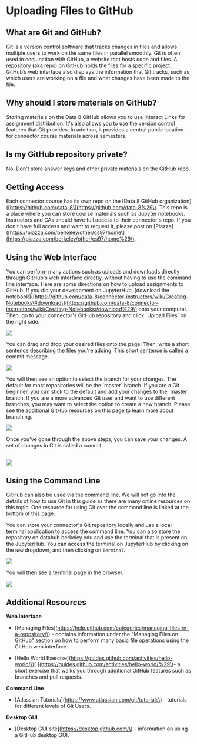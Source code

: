 # Uploading Files to GitHub

## What are Git and GitHub?

Git is a version control software that tracks changes in files and allows multiple users to work on the same files in parallel smoothly. Git is often used in conjunction with GitHub, a website that hosts code and files. A repository \(aka repo\) on GitHub holds the files for a specific project. GitHub’s web interface also displays the information that Git tracks, such as which users are working on a file and what changes have been made to the file.

## Why should I store materials on GitHub?

Storing materials on the Data 8 GitHub allows you to use Interact Links for assignment distribution. It's also allows you to use the version control features that Git provides. In addition, it provides a central public location for connector course materials across semesters.

## Is my GitHub repository private?

No. Don't store answer keys and other private materials on the GitHub repo.

## Getting Access

Each connector course has its own repo on the \[Data 8 GitHub organization\]\([https://github.com/data-8\](https://github.com/data-8%29\). This repo is a place where you can store course materials such as Jupyter notebooks. Instructors and CAs should have full access to their connector's repo. If you don't have full access and want to request it, please post on \[Piazza\]\([https://piazza.com/berkeley/other/cs97/home\](https://piazza.com/berkeley/other/cs97/home%29\).

## Using the Web Interface

You can perform many actions such as uploads and downloads directly through GitHub's web interface directly, without having to use the command line interface. Here are some directions on how to upload assignments to GitHub. If you did your development on JupyterHub, \[download the notebook\]\([https://github.com/data-8/connector-instructors/wiki/Creating-Notebooks\#download\](https://github.com/data-8/connector-instructors/wiki/Creating-Notebooks#download%29\) onto your computer. Then, go to your connector's GitHub repository and click \`Upload Files\` on the right side.

![](https://cloud.githubusercontent.com/assets/8205702/23319695/89fa6484-fa8c-11e6-9d36-6b6782e2c383.png)

You can drag and drop your desired files onto the page. Then, write a short sentence describing the files you're adding. This short sentence is called a commit message.

![](https://cloud.githubusercontent.com/assets/8205702/23319707/9a4d26b4-fa8c-11e6-91e7-72eeef8bce86.png)

You will then see an option to select the branch for your changes. The default for most repositories will be the \`master\` branch. If you are a Git beginner, you can stick to the default and add your changes to the \`master\` branch. If you are a more advanced Git user and want to use different branches, you may want to select the option to create a new branch. Please see the additional GitHub resources on this page to learn more about branching.

![](https://cloud.githubusercontent.com/assets/8205702/23319711/9cf7b2da-fa8c-11e6-818e-c231b29a5040.png)

Once you've gone through the above steps, you can save your changes. A set of changes in Git is called a commit.

## ![](https://cloud.githubusercontent.com/assets/8205702/23319717/9f1fb81e-fa8c-11e6-86ae-074f2c11e9f5.png)

## Using the Command Line

GitHub can also be used via the command line. We will not go into the details of how to use Git in this guide as there are many online resources on this topic. One resource for using Git over the command line is linked at the bottom of this page.

You can store your connector's Git repository locally and use a local terminal application to access the command line. You can also store the repository on datahub.berkeley.edu and use the terminal that is present on the JupyterHub. You can access the terminal on JupyterHub by clicking on the `New` dropdown, and then clicking on `Terminal`.

![](https://cloud.githubusercontent.com/assets/8205702/23319236/9ca1a018-fa8a-11e6-8c3d-e5d084317ccc.png)

You will then see a terminal page in the browser.

![](https://cloud.githubusercontent.com/assets/8205702/23321085/a981a654-fa92-11e6-98e2-f64bf92600bc.png)

## Additional Resources

**Web Interface**

* [Managing Files](https://help.github.com/categories/managing-files-in-a-repository/\) - contains information under the "Managing Files on GitHub" section on how to perform many basic file operations using the GitHub web interface.

* [Hello World Exercise](https://guides.github.com/activities/hello-world/\)[ ](https://guides.github.com/activities/hello-world/%29\)- a short exercise that walks you through additional GitHub features such as branches and pull requests.

**Command Line**

* [Atlassian Tutorials](https://www.atlassian.com/git/tutorials\) - tutorials for different levels of Git Users.

**Desktop GUI**

* [Desktop GUI site](https://desktop.github.com/\) - information on using a GitHub desktop GUI.



